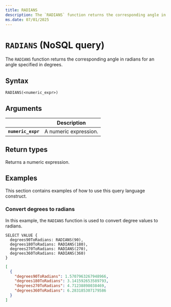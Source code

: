 ```yaml
---
title: RADIANS
description: The `RADIANS` function returns the corresponding angle in radians for an angle specified in degrees.
ms.date: 07/01/2025
---
```


# `RADIANS` (NoSQL query)

The `RADIANS` function returns the corresponding angle in radians for an angle specified in degrees.

## Syntax

```nosql
RADIANS(<numeric_expr>)
```

## Arguments

| | Description |
| --- | --- |
| **`numeric_expr`** | A numeric expression. |

## Return types

Returns a numeric expression.

## Examples

This section contains examples of how to use this query language construct.

### Convert degrees to radians

In this example, the `RADIANS` function is used to convert degree values to radians.

```nosql
SELECT VALUE {
  degrees90ToRadians: RADIANS(90),
  degrees180ToRadians: RADIANS(180),
  degrees270ToRadians: RADIANS(270),
  degrees360ToRadians: RADIANS(360)
}
```

```json
[
  {
    "degrees90ToRadians": 1.5707963267948966,
    "degrees180ToRadians": 3.141592653589793,
    "degrees270ToRadians": 4.71238898038469,
    "degrees360ToRadians": 6.283185307179586
  }
]
```
